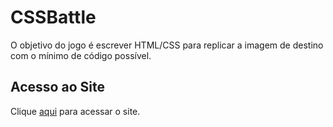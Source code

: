 # CSSBattle

O objetivo do jogo é escrever HTML/CSS para replicar a imagem de destino com o mínimo de código possível.

## Acesso ao Site

Clique [aqui](https://cssbattle.dev) para acessar o site.